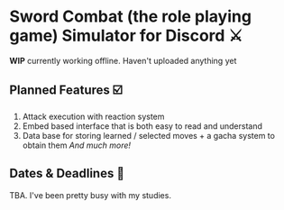 # Sword Combat (the role playing game) Simulator for Discord ⚔️
**WIP** currently working offline. Haven't uploaded anything yet

## Planned Features ☑️
1. Attack execution with reaction system
2. Embed based interface that is both easy to read and understand
3. Data base for storing learned / selected moves + a gacha system to obtain them
_And much more!_

## Dates & Deadlines 📆
TBA. I've been pretty busy with my studies.

